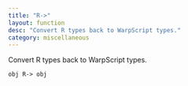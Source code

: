 ```yaml
---
title: "R->"
layout: function
desc: "Convert R types back to WarpScript types."
category: miscellaneous
---
```


Convert R types back to WarpScript types.

```
obj R-> obj
```
